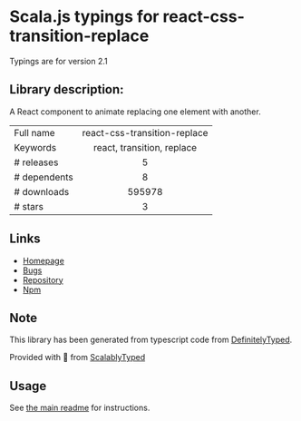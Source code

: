
# Scala.js typings for react-css-transition-replace

Typings are for version 2.1

## Library description:
A React component to animate replacing one element with another.

|                    |                 |
| ------------------ | :-------------: |
| Full name          | react-css-transition-replace |
| Keywords           | react, transition, replace |
| # releases         | 5 |
| # dependents       | 8 |
| # downloads        | 595978 |
| # stars            | 3 |

## Links
- [Homepage](https://github.com/marnusw/react-css-transition-replace)
- [Bugs](https://github.com/marnusw/react-css-transition-replace/issues)
- [Repository](https://github.com/marnusw/react-css-transition-replace)
- [Npm](https://www.npmjs.com/package/react-css-transition-replace)
    


## Note
This library has been generated from typescript code from [DefinitelyTyped](https://definitelytyped.org).

Provided with :purple_heart: from [ScalablyTyped](https://github.com/oyvindberg/ScalablyTyped)

## Usage
See [the main readme](../../readme.md) for instructions.


